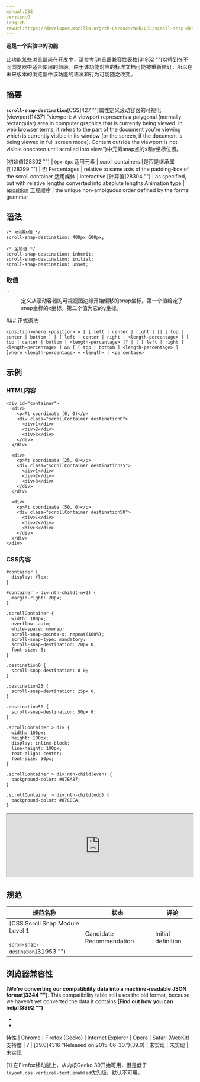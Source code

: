 ```yaml
---
manual:CSS
version:0
lang:zh
rawUrl:https://developer.mozilla.org/zh-CN/docs/Web/CSS/scroll-snap-destination
---
```






**这是一个实验中的功能**<br></br>此功能某些浏览器尚在开发中，请参考[浏览器兼容性表格]31952 "")以得到在不同浏览器中适合使用的前缀。由于该功能对应的标准文档可能被重新修订，所以在未来版本的浏览器中该功能的语法和行为可能随之改变。




## 摘要<a name="摘要"></a>


**`scroll-snap-destination`**[CSS]427 "")属性定义滚动容器的可视化[viewport]14371 "viewport: A viewport represents a polygonal (normally rectangular) area in computer graphics that is currently being viewed. In web browser terms, it refers to the part of the document you're viewing which is currently visible in its window (or the screen, if the document is being viewed in full screen mode). Content outside the viewport is not visible onscreen until scrolled into view.")中元素snap点的x和y坐标位置。


[初始值]28302 "") | `0px 0px` 
适用元素 | scroll containers 
[是否是继承属性]28299 "") | 否 
Percentages | relative to same axis of the padding-box of the scroll container 
适用媒体 | interactive 
[计算值]28304 "") | as specified, but with relative lengths converted into absolute lengths 
Animation type | a[position](%28332#Interpolation "Values of the <position> data type are interpolated independently for the abscissa and ordinate. As the speed is defined by the same <timing-function> for both, the point will move following a line.") 
正规顺序 | the unique non-ambiguous order defined by the formal grammar 


## 语法<a name="语法"></a>

```
/* <位置>值 */
scroll-snap-destination: 400px 600px;

/* 全局值 */
scroll-snap-destination: inherit;
scroll-snap-destination: initial;
scroll-snap-destination: unset;
```

### 取值<a name="取值"></a>
<dl><dt id=''>`<position>`</dt><dd>定义从滚动容器的可视视图边缘开始偏移的snap坐标。第一个值给定了snap坐标的x坐标，第二个值为它的y坐标。</dd></dl>
### 正式语法<a name="正式语法"></a>

```
<position>where <position> = [ [ left | center | right ] || [ top | center | bottom ] | [ left | center | right | <length-percentage> ] [ top | center | bottom | <length-percentage> ]? | [ [ left | right ] <length-percentage> ] && [ [ top | bottom ] <length-percentage> ] ]where <length-percentage> = <length> | <percentage>
```

## 示例<a name="示例"></a>

### HTML内容<a name="HTML内容"></a>

```
<div id="container">
  <div>
    <p>At coordinate (0, 0)</p>
    <div class="scrollContainer destination0">
      <div>1</div>
      <div>2</div>
      <div>3</div>
    </div>
  </div>

  <div>
    <p>At coordinate (25, 0)</p>
    <div class="scrollContainer destination25">
      <div>1</div>
      <div>2</div>
      <div>3</div>
    </div>
  </div>

  <div>
    <p>At coordinate (50, 0)</p>
    <div class="scrollContainer destination50">
      <div>1</div>
      <div>2</div>
      <div>3</div>
    </div>
  </div>
</div>
```

### CSS内容<a name="CSS内容"></a>

```
#container {
  display: flex;
}

#container > div:nth-child(-n+2) {
  margin-right: 20px;  
}

.scrollContainer {
  width: 100px;
  overflow: auto;
  white-space: nowrap;
  scroll-snap-points-x: repeat(100%);
  scroll-snap-type: mandatory;
  scroll-snap-destination: 20px 0;
  font-size: 0;
}

.destination0 {
  scroll-snap-destination: 0 0;
}

.destination25 {
  scroll-snap-destination: 25px 0;
}

.destination50 {
  scroll-snap-destination: 50px 0;
}

.scrollContainer > div {
  width: 100px;
  height: 100px;
  display: inline-block;
  line-height: 100px;
  text-align: center;
  font-size: 50px;
}

.scrollContainer > div:nth-child(even) {
  background-color: #87EA87;
}

.scrollContainer > div:nth-child(odd) {
  background-color: #87CCEA;
}
```


<iframe src='https://mdn.mozillademos.org/zh-CN/docs/Web/CSS/scroll-snap-destination$samples/Example?revision=964685' width='100%' height='170'></iframe>


## 规范<a name="规范"></a>

规范名称 | 状态 | 评论 
 ---  |  ---  |  ---  | 
[CSS Scroll Snap Module Level 1<br></br><small>scroll-snap-destination</small>]31953 "") | Candidate Recommendation | Initial definition 


## 浏览器兼容性<a name="浏览器兼容性"></a>


**[We&#39;re converting our compatibility data into a machine-readable JSON format]3344 "")**. This compatibility table still uses the old format, because we haven&#39;t yet converted the data it contains.**[Find out how you can help!]3392 "")**


* 
* 

特性 | Chrome | Firefox (Gecko) | Internet Explorer | Opera | Safari (WebKit) 
支持度 | ? | [39.0]4316 "Released on 2015-06-30.")(39.0) | 未实现 | 未实现 | 未实现 





[1] 在Firefox移动版上，从内核Gecko 39开始可用，但是低于`layout.css.vertical-text.enabled`优先级，默认不可用。




